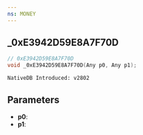 ```yaml
---
ns: MONEY 
---
```


## _0xE3942D59E8A7F70D

```c
// 0xE3942D59E8A7F70D 
void _0xE3942D59E8A7F70D(Any p0, Any p1);
```

```
NativeDB Introduced: v2802
```

## Parameters
* **p0**:
* **p1**:
